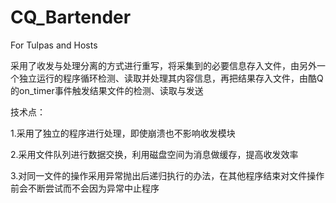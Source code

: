 # CQ_Bartender
 For Tulpas and Hosts
 
 采用了收发与处理分离的方式进行重写，将采集到的必要信息存入文件，由另外一个独立运行的程序循环检测、读取并处理其内容信息，再把结果存入文件，由酷Q的on_timer事件触发结果文件的检测、读取与发送
 
 技术点：
 
 1.采用了独立的程序进行处理，即使崩溃也不影响收发模块
 
 2.采用文件队列进行数据交换，利用磁盘空间为消息做缓存，提高收发效率
 
 3.对同一文件的操作采用异常抛出后递归执行的办法，在其他程序结束对文件操作前会不断尝试而不会因为异常中止程序
